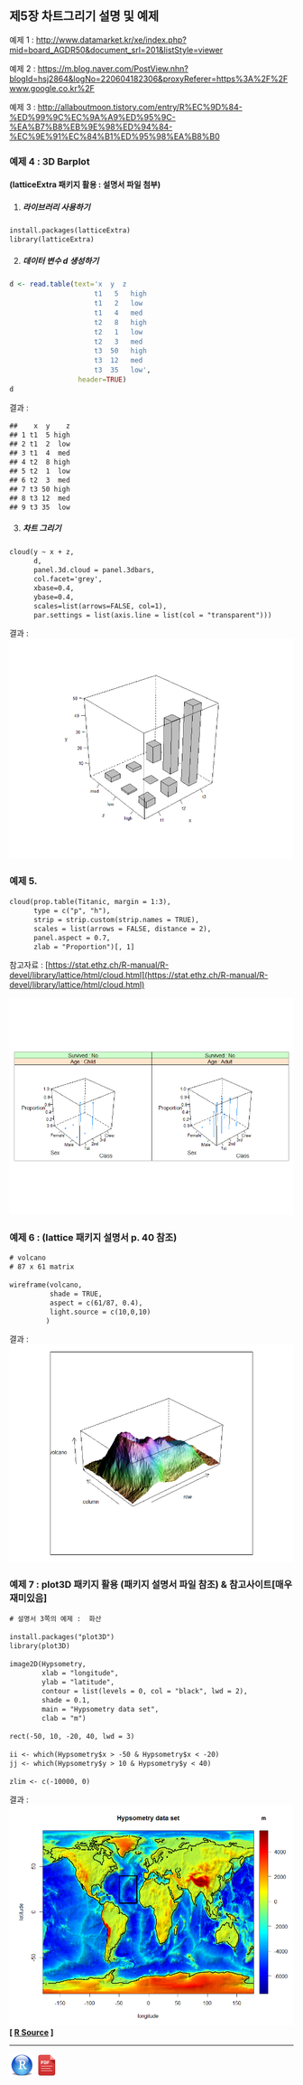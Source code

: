## **제5장 차트그리기 설명 및 예제**



예제 1 : http://www.datamarket.kr/xe/index.php?mid=board_AGDR50&document_srl=201&listStyle=viewer



예제 2 :  https://m.blog.naver.com/PostView.nhn?blogId=hsj2864&logNo=220604182306&proxyReferer=https%3A%2F%2Fwww.google.co.kr%2F



예제 3 : http://allaboutmoon.tistory.com/entry/R%EC%9D%84-%ED%99%9C%EC%9A%A9%ED%95%9C-%EA%B7%B8%EB%9E%98%ED%94%84-%EC%9E%91%EC%84%B1%ED%95%98%EA%B8%B0



### 예제 4 : 3D Barplot 

#### (latticeExtra 패키지 활용 : 설명서 파일 첨부)



1. ##### 라이브러리 사용하기

```{r}
install.packages(latticeExtra)
library(latticeExtra)
```



2. ##### 데이터 변수 d 생성하기

```r
d <- read.table(text='x  y  z
                     t1   5   high
                     t1   2   low
                     t1   4   med
                     t2   8   high
                     t2   1   low
                     t2   3   med
                     t3  50   high
                     t3  12   med
                     t3  35   low', 
                 header=TRUE)
d
```

결과 :

```
##    x  y    z
## 1 t1  5 high
## 2 t1  2  low
## 3 t1  4  med
## 4 t2  8 high
## 5 t2  1  low
## 6 t2  3  med
## 7 t3 50 high
## 8 t3 12  med
## 9 t3 35  low
```



3. ##### 차트 그리기

```{r}
cloud(y ~ x + z, 
      d, 
      panel.3d.cloud = panel.3dbars, 
      col.facet='grey',       
      xbase=0.4, 
      ybase=0.4, 
      scales=list(arrows=FALSE, col=1),       
      par.settings = list(axis.line = list(col = "transparent")))
```

결과 : ![img](images/COMF_180328104614acda2cf6.bmp)





### 예제 5.

```{r}
cloud(prop.table(Titanic, margin = 1:3),
      type = c("p", "h"), 
      strip = strip.custom(strip.names = TRUE),
      scales = list(arrows = FALSE, distance = 2), 
      panel.aspect = 0.7,
      zlab = "Proportion")[, 1]
```

참고자료 : [https://stat.ethz.ch/R-manual/R-devel/library/lattice/html/cloud.html](https://stat.ethz.ch/R-manual/R-devel/library/lattice/html/cloud.html)

**![img](images/COMF_180328101034acda2cd3.bmp)**



### 예제 6 : (lattice 패키지 설명서 p. 40 참조)



```{r}
# volcano 
# 87 x 61 matrix

wireframe(volcano, 
          shade = TRUE,
          aspect = c(61/87, 0.4),
          light.source = c(10,0,10)
         )
```

결과 : **![img](images/COMF_180328100844acda2cd0.bmp)**

### 예제 7 :  plot3D 패키지 활용 (패키지 설명서 파일 참조) & 참고사이트[매우 재미있음]

```{r}
# 설명서 3쪽의 예제 :  화산

install.packages("plot3D")
library(plot3D)

image2D(Hypsometry, 
        xlab = "longitude", 
        ylab = "latitude",
        contour = list(levels = 0, col = "black", lwd = 2),
        shade = 0.1, 
        main = "Hypsometry data set", 
        clab = "m")

rect(-50, 10, -20, 40, lwd = 3)

ii <- which(Hypsometry$x > -50 & Hypsometry$x < -20)
jj <- which(Hypsometry$y > 10 & Hypsometry$y < 40)

zlim <- c(-10000, 0)
```

결과 : ![img](images/COMF_180328102539acda2ce4.bmp)**[ [R Source](source/ch_5_Examples_of_Chart_3D.R) ]**



------

 [<img src="images/R.png" alt="R" style="zoom:80%;" />](source/ch_5_Examples_of_Chart_3D.R) [<img src="images/pdf_image.png" alt="pdf_image" style="zoom:80%;" />](pdf/ch_5_Examples_of_Chart_3D.pdf)

